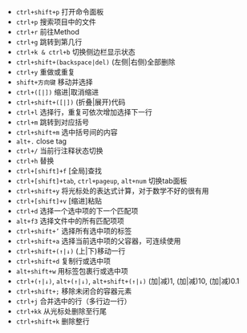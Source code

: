 - `ctrl+shift+p`	   打开命令面板
- `ctrl+p`      	   搜索项目中的文件
- `ctrl+r`	           前往Method
- `ctrl+g`	           跳转到第几行
- `ctrl+k & ctrl+b`	   切换侧边栏显示状态
- `ctrl+shift+(backspace|del)`	(左侧|右侧)全部删除
- `ctrl+y`	           重做或重复
- `shift+方向键`	       移动并选择
- `ctrl+([|])`	       缩进|取消缩进
- `ctrl+shift+([|])`   (折叠|展开)代码
- `ctrl+l`	           选择行，重复可依次增加选择下一行
- `ctrl+m`	           跳转到对应括号
- `ctrl+shift+m`	   选中括号间的内容
- `alt+.`	           close tag
- `ctrl+/`	           当前行注释状态切换
- `ctrl+h`	           替换
- `ctrl+[shift]+f`	   [全局]查找
- `ctrl+[shift]+tab`, `ctrl+pageup`, `alt+num`	切换tab面板
- `ctrl+shift+y`	   将光标处的表达式计算，对于数学不好的很有用
- `ctrl+[shift]+v`	   [缩进]粘贴
- `ctrl+d`	           选择一个选中项的下一个匹配项
- `alt+f3`	           选择文件中的所有匹配项项
- `ctrl+shift+’`	   选择所有选中项的标签
- `ctrl+shift+a`	   选择当前选中项的父容器，可连续使用
- `ctrl+shift+(↑|↓)`   (上|下)移动一行
- `ctrl+shift+d`	   复制行或选中项
- `alt+shift+w`	       用标签包裹行或选中项
- `ctrl+(↑|↓)`, `alt+(↑|↓)`, `alt+shift+(↑|↓)`	(加|减)1, (加|减)10, (加|减)0.1
- `ctrl+shift+;`	   移除未闭合的容器元素
- `ctrl+j`	           合并选中的行（多行边一行）
- `ctrl+kk`	           从光标处删除至行尾
- `ctrl+shift+k`	   删除整行
